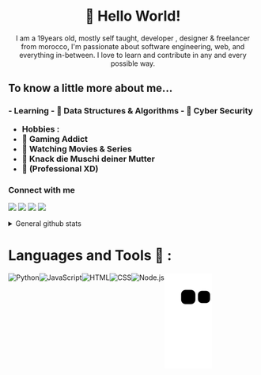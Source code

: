 
<h1 align="center">👋 Hello World! </h1>
<p align="center">I am a 19years old, mostly self taught, developer , designer & freelancer from morocco, I'm passionate about software engineering, web, and everything in-between. I love to learn and contribute in any and every possible way.</p>

 ## To know a little more about me...

<h3>- Learning 
- 📍 Data Structures & Algorithms
- 📍 Cyber Security

- Hobbies : 
- 📍 Gaming Addict
- 📍 Watching Movies & Series
- 📍 Knack die Muschi deiner Mutter
- 📍 (Professional XD)
</h3>

### Connect with me 
<p align="left">
<a href="https://twitter.com/xray4reall" target="_blank"><img height="30" src="https://cdn.discordapp.com/emojis/912006202274242600.gif?size=128"></a>
<a href="https://www.instagram.com/rynnxm/" target="_blank"><img height="30" src="https://cdn.discordapp.com/emojis/912006202207113226.gif?size=128"></a> 
<a href="https://open.spotify.com/user/4et0hj6bcrfm59jazyqp2dyyq" target="_blank"><img height="30" src="https://cdn.discordapp.com/emojis/797926066131304449.webp?size=128"></a> 
<a href="https://discord.com/users/818236033413414952" target="_blank"><img height="30" src="https://cdn.discordapp.com/emojis/772089044494188575.gif?size=128"></a>
<br>
<details>
  <summary>General github stats</summary>
  
  [![GitHub stats](https://github-readme-stats.vercel.app/api?username=XrayX)](https://github.com/XrayX/github-readme-stats)

  [![Top Langs](https://github-readme-stats.vercel.app/api/top-langs/?username=XrayX)](https://github.com/XrayX/github-readme-stats)

</details>

# Languages and Tools 🐍 :

<a href="https://www.python.org" target="_blank"><img align="left" alt="Python" height ="25px" src="https://raw.githubusercontent.com/rahul-jha98/github_readme_icons/main/language_and_tools/square/python/python.svg"></a>
<a href="https://developer.mozilla.org/en-US/docs/Web/JavaScript" target="_blank"> <img align="left" alt="JavaScript" height ="25px"  src="https://raw.githubusercontent.com/rahul-jha98/github_readme_icons/main/language_and_tools/square/javascript/javascript.svg"> </a>
<a href="https://developer.mozilla.org/en-US/docs/Web/HTML" target="_blank"><img align="left" alt="HTML" height ="25px" src="https://raw.githubusercontent.com/rahul-jha98/github_readme_icons/main/language_and_tools/square/html/html.svg"></a>
<a href="https://developer.mozilla.org/en-US/docs/Web/CSS" target="_blank"> <img align="left" alt="CSS" height ="25px" src="https://raw.githubusercontent.com/rahul-jha98/github_readme_icons/main/language_and_tools/square/css/css.svg"></a>
<a href="https://nodejs.org" target="_blank"><img align="left" alt="Node.js" height ="25px" src="https://raw.githubusercontent.com/rahul-jha98/github_readme_icons/main/language_and_tools/square/node/node.svg"></a>


<a href="https://discord.com/users/818236033413414952" target="_blank"><img src="https://github.com/rafaballerini/rafaballerini/blob/output/github-contribution-grid-snake.svg" alt="sneke"></a>

